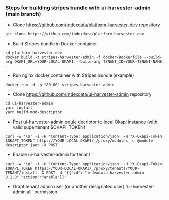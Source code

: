 ### Steps for building stripes bundle with ui-harvester-admin (main branch)

* Clone https://github.com/indexdata/platform-harvester-dev repository

```
git clone https://github.com/indexdata/platform-harvester-dev
```

* Build Stripes bundle in Docker container

```
cd platform-harvester-dev
docker build -t stripes-harvester-admin -f docker/Dockerfile --build-arg OKAPI_URL=YOUR-LOCAL-OKAPI --build-arg TENANT_ID=YOUR-TENANT-NAME .
```

* Run nginx docker container with Stripes bundle (example)

```
docker run -d -p "80:80" stripes-harvester-admin 
```

* Clone https://github.com/indexdata/ui-harvester-admin repository

```
cd ui-harvester-admin
yarn install
yarn build-mod-descriptor
```

* Post ui-harvester-admin odule decriptor to local Okapi instance (with valid supertenant $OKAPI_TOKEN) 
  
```
curl -w '\n' -i -H 'Content-Type: application/json' -H "X-Okapi-Token: $OKAPI_TOKEN" https://YOUR-LOCAL-OKAPI/_/proxy/modules -d @module-descriptor.json -X POST
```

* Enable ui-harvester-admin for tenant

```
curl -w '\n' -i -H 'Content-Type: application/json' -H "X-Okapi-Token: $OKAPI_TOKEN https://YOUR-LOCAL-OKAPI/_/proxy/tenants/YOUR-TENANT/install -X POST -d '[{"id": "indexdata_harvester-admin-0.1.0","action":"enable"}]'
```

* Grant tenant admin user (or another designated user) 'ui-harvester-admin.all' permission
